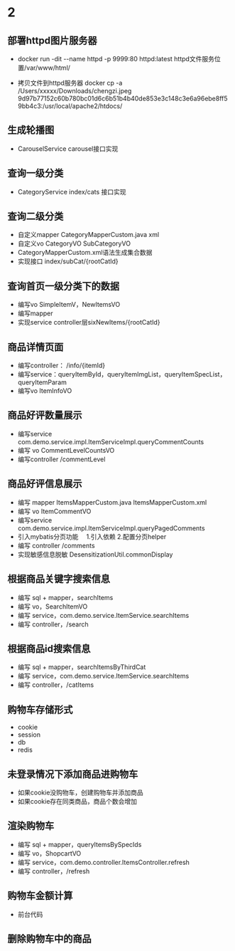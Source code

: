 # 2

## 部署httpd图片服务器

* docker run -dit --name httpd -p 9999:80  httpd:latest
  httpd文件服务位置/var/www/html/
    
* 拷贝文件到httpd服务器
  docker cp -a /Users/xxxxx/Downloads/chengzi.jpeg 9d97b77152c60b780bc01d6c6b51b4b40de853e3c148c3e6a96ebe8ff59bb4c3:/usr/local/apache2/htdocs/

## 生成轮播图
* CarouselService carousel接口实现
## 查询一级分类
* CategoryService index/cats 接口实现

## 查询二级分类
* 自定义mapper CategoryMapperCustom.java xml
* 自定义vo CategoryVO SubCategoryVO
* CategoryMapperCustom.xml语法生成集合数据
* 实现接口 index/subCat/{rootCatId}

## 查询首页一级分类下的数据
* 编写vo SimpleItemV，NewItemsVO
* 编写mapper
* 实现service controller层sixNewItems/{rootCatId}

## 商品详情页面
* 编写controller： /info/{itemId}
* 编写service：queryItemById，queryItemImgList，queryItemSpecList，queryItemParam
* 编写vo ItemInfoVO

## 商品好评数量展示
* 编写service com.demo.service.impl.ItemServiceImpl.queryCommentCounts
* 编写 vo  CommentLevelCountsVO
* 编写controller  /commentLevel

## 商品好评信息展示
* 编写 mapper ItemsMapperCustom.java ItemsMapperCustom.xml
* 编写 vo ItemCommentVO
* 编写service com.demo.service.impl.ItemServiceImpl.queryPagedComments
* 引入mybatis分页功能
　1.引入依赖
  2.配置分页helper
* 编写 controller /comments
* 实现敏感信息脱敏 DesensitizationUtil.commonDisplay

## 根据商品关键字搜索信息
* 编写 sql + mapper，searchItems
* 编写 vo，SearchItemVO
* 编写 service，com.demo.service.ItemService.searchItems
* 编写 controller，/search

## 根据商品id搜索信息
* 编写 sql + mapper，searchItemsByThirdCat
* 编写 service，com.demo.service.ItemService.searchItems
* 编写 controller，/catItems

## 购物车存储形式
* cookie
* session
* db
* redis

## 未登录情况下添加商品进购物车
* 如果cookie没购物车，创建购物车并添加商品
* 如果cookie存在同类商品，商品个数会增加

## 渲染购物车
* 编写 sql + mapper，queryItemsBySpecIds
* 编写 vo，ShopcartVO
* 编写 service，com.demo.controller.ItemsController.refresh
* 编写 controller，/refresh

## 购物车金额计算
* 前台代码

## 删除购物车中的商品

